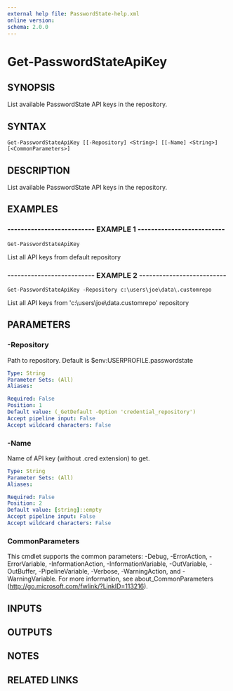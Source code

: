 ```yaml
---
external help file: PasswordState-help.xml
online version: 
schema: 2.0.0
---
```


# Get-PasswordStateApiKey
## SYNOPSIS
List available PasswordState API keys in the repository.
## SYNTAX

```
Get-PasswordStateApiKey [[-Repository] <String>] [[-Name] <String>] [<CommonParameters>]
```

## DESCRIPTION
List available PasswordState API keys in the repository.
## EXAMPLES

### -------------------------- EXAMPLE 1 --------------------------
```
Get-PasswordStateApiKey
```

List all API keys from default repository
### -------------------------- EXAMPLE 2 --------------------------
```
Get-PasswordStateApiKey -Repository c:\users\joe\data\.customrepo
```

List all API keys from 'c:\users\joe\data\.customrepo' repository
## PARAMETERS

### -Repository
Path to repository.
Default is $env:USERPROFILE\.passwordstate

```yaml
Type: String
Parameter Sets: (All)
Aliases: 

Required: False
Position: 1
Default value: (_GetDefault -Option 'credential_repository')
Accept pipeline input: False
Accept wildcard characters: False
```

### -Name
Name of API key (without .cred extension) to get.

```yaml
Type: String
Parameter Sets: (All)
Aliases: 

Required: False
Position: 2
Default value: [string]::empty
Accept pipeline input: False
Accept wildcard characters: False
```

### CommonParameters
This cmdlet supports the common parameters: -Debug, -ErrorAction, -ErrorVariable, -InformationAction, -InformationVariable, -OutVariable, -OutBuffer, -PipelineVariable, -Verbose, -WarningAction, and -WarningVariable. For more information, see about_CommonParameters (http://go.microsoft.com/fwlink/?LinkID=113216).
## INPUTS

## OUTPUTS

## NOTES

## RELATED LINKS

